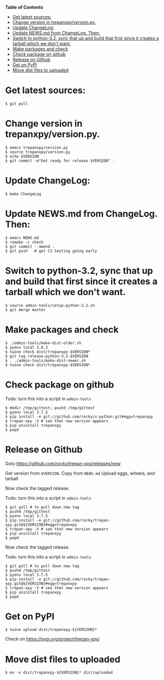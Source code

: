 <!-- markdown-toc start - Don't edit this section. Run M-x markdown-toc-refresh-toc -->
**Table of Contents**

- [Get latest sources:](#get-latest-sources)
- [Change version in trepanxpy/version.py.](#change-version-in-trepanxpyversionpy)
- [Update ChangeLog:](#update-changelog)
- [Update NEWS.md from ChangeLog. Then:](#update-newsmd-from-changelog-then)
- [Switch to python-3.2, sync that up and build that first since it creates a tarball which we don't want.](#switch-to-python-32-sync-that-up-and-build-that-first-since-it-creates-a-tarball-which-we-dont-want)
- [Make packages and check](#make-packages-and-check)
- [Check package on github](#check-package-on-github)
- [Release on Github](#release-on-github)
- [Get on PyPI](#get-on-pypi)
- [Move dist files to uploaded](#move-dist-files-to-uploaded)

<!-- markdown-toc end -->

# Get latest sources:

    $ git pull

# Change version in trepanxpy/version.py.

    $ emacs trepanxpy/version.py
    $ source trepanxpy/version.py
    $ echo $VERSION
    $ git commit -m"Get ready for release $VERSION" .


# Update ChangeLog:

    $ make ChangeLog

#  Update NEWS.md from ChangeLog. Then:

    $ emacs NEWS.md
    $ remake -c check
    $ git commit --amend .
    $ git push   # get CI testing going early

# Switch to python-3.2, sync that up and build that first since it creates a tarball which we don't want.

    $ source admin-tools/setup-python-3.2.sh
    $ git merge master

# Make packages and check

    $ ./admin-tools/make-dist-older.sh
	$ pyenv local 3.8.3
	$ twine check dist/trepanxpy-$VERSION*
    $ git tag release-python-3.2-$VERSION
    $ . ./admin-tools/make-dist-newer.sh
	$ twine check dist/trepanxpy-$VERSION*

# Check package on github

Todo: turn this into a script in `admin-tools`

	$ mkdir /tmp/gittest; pushd /tmp/gittest
	$ pyenv local 3.7.5
	$ pip install -e git://github.com/rocky/x-python.git#egg=trepanxpy
	$ trepan-xpy -V # see that new version appears
	$ pip uninstall trepanxpy
	$ popd

# Release on Github

Goto https://github.com/rocky/trepan-xpy/releases/new

Get version from `$VERSION`. Copy from `NEWS.md`
Upload eggs, wheels, and tarball

Now check the tagged release.

Todo: turn this into a script in `admin-tools`

    $ git pull # to pull down new tag
    $ pushd /tmp/gittest
	$ pyenv local 3.7.5
	$ pip install -e git://github.com/rocky/trepan-xpy.git@${VERSION}#egg=trepanxpy
	$ trepan-xpy -V # see that new version appears
	$ pip uninstall trepanxpy
	$ popd

Now check the tagged release.

Todo: turn this into a script in `admin-tools`

    $ git pull # to pull down new tag
    $ pushd /tmp/gittest
	$ pyenv local 3.7.5
	$ pip install -e git://github.com/rocky/trepan-xpy.git@${VERSION}#egg=trepanxpy
	$ trepan-xpy -V # see that new version appears
	$ pip uninstall trepanxpy
	$ popd

# Get on PyPI

	$ twine upload dist/trepanxpy-${VERSION}*

Check on https://pypi.org/project/trepan-xpy/

# Move dist files to uploaded

	$ mv -v dist/trepanxpy-${VERSION}* dist/uploaded

